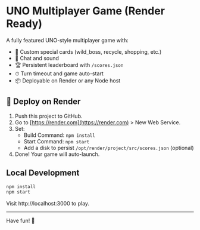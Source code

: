 # UNO Multiplayer Game (Render Ready)

A fully featured UNO-style multiplayer game with:

- 🎴 Custom special cards (wild_boss, recycle, shopping, etc.)
- 💬 Chat and sound
- 🏆 Persistent leaderboard with `/scores.json`
- ⏱ Turn timeout and game auto-start
- 📦 Deployable on Render or any Node host

## 🚀 Deploy on Render

1. Push this project to GitHub.
2. Go to [https://render.com](https://render.com) > New Web Service.
3. Set:
   - Build Command: `npm install`
   - Start Command: `npm start`
   - Add a disk to persist `/opt/render/project/src/scores.json` (optional)
4. Done! Your game will auto-launch.

## Local Development

```bash
npm install
npm start
```

Visit http://localhost:3000 to play.

---
Have fun! 🎉